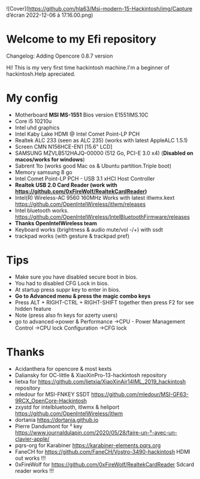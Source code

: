 ![Cover](https://github.com/hla63/Msi-modern-15-Hackintosh/img/Capture d’écran 2022-12-06 à 17.16.00.png)

# Welcome to my Efi repository

Changelog:
Adding Opencore 0.8.7 version


Hi! This is my very first time hackintosh machine.I'm a beginner of hackintosh.Help apreciated.
# My config
- Motherboard  **MSI MS-1551** Bios version E1551IMS.10C
- Core i5 10210u
- Intel uhd graphics
- Intel Kaby Lake HDMI @ Intel Comet Point-LP PCH 
- Realtek ALC 233 (seen as ALC 235) (works with latest AppleALC 1.5.1)
- Screen CMN N156HCE-EN1 [15.6" LCD]
- SAMSUNG MZVLB512HAJQ-00000 (512 Go, PCI-E 3.0 x4) (**Disabled on macos/works for windows**)
- Sabrent 1to (works good Mac os & Ubuntu partition.Triple boot)
- Memory samsung 8 go
- Intel Comet Point-LP PCH - USB 3.1 xHCI Host Controller
- **Realtek USB 2.0 Card Reader (work with https://github.com/0xFireWolf/RealtekCardReader)**
- Intel(R) Wireless-AC 9560 160MHz Works with latest itlwmx.kext https://github.com/OpenIntelWireless/itlwm/releases
- Intel bluetooth works. https://github.com/OpenIntelWireless/IntelBluetoothFirmware/releases
- **Thanks OpenIntelWireless team**
- Keyboard works (brightness & audio mute/vol -/+) with ssdt
- trackpad works (with gesture & trackpad pref)


# Tips

- Make sure you have disabled secure boot in bios.
- You had to disabled CFG Lock in bios.
- At startup press suppr key to enter in bios.
- **Go to Advanced menu & press the magic combo keys**
- Press ALT + RIGHT-CTRL + RIGHT-SHIFT together then press F2 for see hidden feature
- Note (press also fn keys for azerty users)
- go to advanced->power & Performance ->CPU - Power Management Control ->CPU lock Configuration ->CFG lock

# Thanks

- Acidanthera for opencore & most kexts
- Daliansky for OC-little & XiaoXinPro-13-hackintosh repository
- lietxa for https://github.com/lietxia/XiaoXinAir14IML_2019_hackintosh repository
- mledour for MSI-FNKEY SSDT https://github.com/mledour/MSI-GF63-9RCX_OpenCore-Hackintosh
- zxystd for intelbluetooth, itlwmx & heliport https://github.com/OpenIntelWireless/itlwm
- dortania https://dortania.github.io
- Pierre Dandumont for ² key https://www.journaldulapin.com/2020/05/28/faire-un-²-avec-un-clavier-apple/
- pqrs-org for Karabiner https://karabiner-elements.pqrs.org
- FaneCH for https://github.com/FaneCH/Vostro-3490-hackintosh HDMI out works !!!
- 0xFireWolf for https://github.com/0xFireWolf/RealtekCardReader Sdcard reader works !!!
